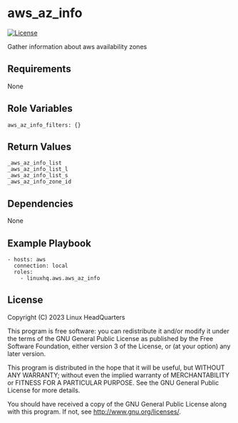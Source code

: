 # aws\_az\_info

[![License](https://img.shields.io/badge/license-GPLv3-lightgreen)](https://www.gnu.org/licenses/gpl-3.0.en.html#license-text)

Gather information about aws availability zones

## Requirements

None

## Role Variables

    aws_az_info_filters: {}

## Return Values

    _aws_az_info_list
    _aws_az_info_list_l
    _aws_az_info_list_s
    _aws_az_info_zone_id

## Dependencies

None

## Example Playbook

    - hosts: aws
      connection: local
      roles:
        - linuxhq.aws.aws_az_info

## License

Copyright (C) 2023 Linux HeadQuarters

This program is free software: you can redistribute it and/or modify
it under the terms of the GNU General Public License as published by
the Free Software Foundation, either version 3 of the License, or
(at your option) any later version.

This program is distributed in the hope that it will be useful,
but WITHOUT ANY WARRANTY; without even the implied warranty of
MERCHANTABILITY or FITNESS FOR A PARTICULAR PURPOSE. See the
GNU General Public License for more details.

You should have received a copy of the GNU General Public License
along with this program. If not, see <http://www.gnu.org/licenses/>.

